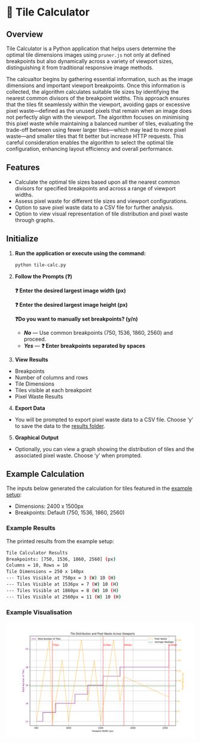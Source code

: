 # 👒 Tile Calculator

## Overview

Tile Calculator is a Python application that helps users determine the optimal tile dimensions images using `pruner.js` not only at defined breakpoints but also dynamically across a variety of viewport sizes, distinguishing it from traditional responsive image methods.

The calcualtor begins by gathering essential information, such as the image dimensions and important viewport breakpoints. Once this information is collected, the algorithm calculates suitable tile sizes by identifying the nearest common divisors of the breakpoint widths. This approach ensures that the tiles fit seamlessly within the viewport, avoiding gaps or excessive pixel waste—defined as the unused pixels that remain when an image does not perfectly align with the viewport. The algorithm focuses on minimising this pixel waste while maintaining a balanced number of tiles, evaluating the trade-off between using fewer larger tiles—which may lead to more pixel waste—and smaller tiles that fit better but increase HTTP requests. This careful consideration enables the algorithm to select the optimal tile configuration, enhancing layout efficiency and overall performance.

## Features

- Calculate the optimal tile sizes based upon all the nearest common divisors for specified breakpoints and across a range of viewport widths.
- Assess pixel waste for different tile sizes and viewport configurations.
- Option to save pixel waste data to a CSV file for further analysis.
- Option to view visual representation of tile distribution and pixel waste through graphs.

## Initialize

1. **Run the application or execute using the command:**

	```
	python tile-calc.py
	```

2. **Follow the Prompts (❓)**

	**❓ Enter the desired largest image width (px)**

	**❓ Enter the desired largest image height (px)**

	**❓Do you want to manually set breakpoints? (y/n)**
	  - ***No*** — Use common breakpoints (750, 1536, 1860, 2560) and proceed.
    - ***Yes*** — **❓ Enter breakpoints separated by spaces**

3. **View Results**
- Breakpoints
- Number of columns and rows
- Tile Dimensions
- Tiles visible at each breakpoint
- Pixel Waste Results

4. **Export Data**
- You will be prompted to export pixel waste data to a CSV file. Choose ‘y’ to save the data to the [results folder](/tile-calculator/results).

5. **Graphical Output**
-	Optionally, you can view a graph showing the distribution of tiles and the associated pixel waste. Choose ‘y’ when prompted.

## Example Calculation

The inputs below generated the calculation for tiles featured in the [example setup](/README.md#example-installation):

- Dimensions: 2400 x 1500px
- Breakpoints: Default (750, 1536, 1860, 2560)

### Example Results

The printed results from the example setup:

```bash
Tile Calculator Results
Breakpoints: [750, 1536, 1860, 2560] (px)
Columns = 10, Rows = 10
Tile Dimensions = 250 x 140px
--- Tiles Visible at 750px = 3 (W) 10 (H)
--- Tiles Visible at 1536px = 7 (W) 10 (H)
--- Tiles Visible at 1860px = 8 (W) 10 (H)
--- Tiles Visible at 2560px = 11 (W) 10 (H)
```

### Example Visualisation

![Graph Example](/tile-calculator/assets/example-graph.png)